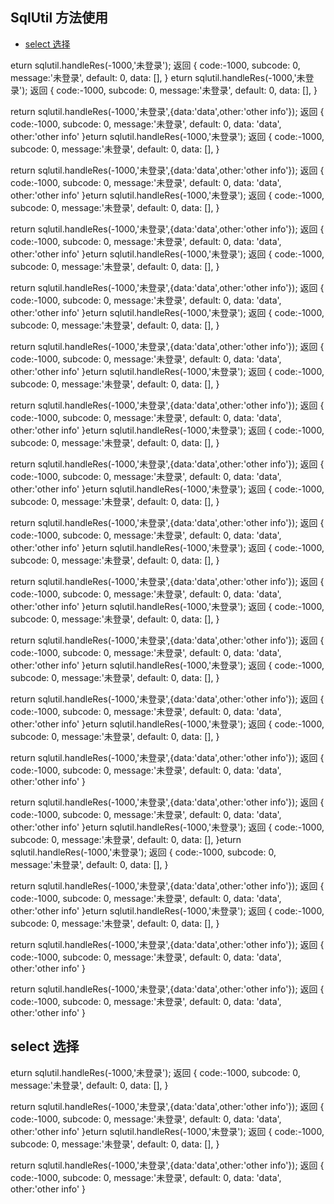 ## SqlUtil 方法使用

- [select 选择](#select)

eturn sqlutil.handleRes(-1000,'未登录');
返回
{
  code:-1000,
  subcode: 0,
  message:'未登录',
  default: 0,
  data: [],
}
eturn sqlutil.handleRes(-1000,'未登录');
返回
{
  code:-1000,
  subcode: 0,
  message:'未登录',
  default: 0,
  data: [],
}

return sqlutil.handleRes(-1000,'未登录',{data:'data',other:'other info'});
返回
{
  code:-1000,
  subcode: 0,
  message:'未登录',
  default: 0,
  data: 'data',
  other:'other info'
}eturn sqlutil.handleRes(-1000,'未登录');
返回
{
  code:-1000,
  subcode: 0,
  message:'未登录',
  default: 0,
  data: [],
}

return sqlutil.handleRes(-1000,'未登录',{data:'data',other:'other info'});
返回
{
  code:-1000,
  subcode: 0,
  message:'未登录',
  default: 0,
  data: 'data',
  other:'other info'
}eturn sqlutil.handleRes(-1000,'未登录');
返回
{
  code:-1000,
  subcode: 0,
  message:'未登录',
  default: 0,
  data: [],
}

return sqlutil.handleRes(-1000,'未登录',{data:'data',other:'other info'});
返回
{
  code:-1000,
  subcode: 0,
  message:'未登录',
  default: 0,
  data: 'data',
  other:'other info'
}eturn sqlutil.handleRes(-1000,'未登录');
返回
{
  code:-1000,
  subcode: 0,
  message:'未登录',
  default: 0,
  data: [],
}

return sqlutil.handleRes(-1000,'未登录',{data:'data',other:'other info'});
返回
{
  code:-1000,
  subcode: 0,
  message:'未登录',
  default: 0,
  data: 'data',
  other:'other info'
}eturn sqlutil.handleRes(-1000,'未登录');
返回
{
  code:-1000,
  subcode: 0,
  message:'未登录',
  default: 0,
  data: [],
}

return sqlutil.handleRes(-1000,'未登录',{data:'data',other:'other info'});
返回
{
  code:-1000,
  subcode: 0,
  message:'未登录',
  default: 0,
  data: 'data',
  other:'other info'
}eturn sqlutil.handleRes(-1000,'未登录');
返回
{
  code:-1000,
  subcode: 0,
  message:'未登录',
  default: 0,
  data: [],
}

return sqlutil.handleRes(-1000,'未登录',{data:'data',other:'other info'});
返回
{
  code:-1000,
  subcode: 0,
  message:'未登录',
  default: 0,
  data: 'data',
  other:'other info'
}eturn sqlutil.handleRes(-1000,'未登录');
返回
{
  code:-1000,
  subcode: 0,
  message:'未登录',
  default: 0,
  data: [],
}

return sqlutil.handleRes(-1000,'未登录',{data:'data',other:'other info'});
返回
{
  code:-1000,
  subcode: 0,
  message:'未登录',
  default: 0,
  data: 'data',
  other:'other info'
}eturn sqlutil.handleRes(-1000,'未登录');
返回
{
  code:-1000,
  subcode: 0,
  message:'未登录',
  default: 0,
  data: [],
}

return sqlutil.handleRes(-1000,'未登录',{data:'data',other:'other info'});
返回
{
  code:-1000,
  subcode: 0,
  message:'未登录',
  default: 0,
  data: 'data',
  other:'other info'
}eturn sqlutil.handleRes(-1000,'未登录');
返回
{
  code:-1000,
  subcode: 0,
  message:'未登录',
  default: 0,
  data: [],
}

return sqlutil.handleRes(-1000,'未登录',{data:'data',other:'other info'});
返回
{
  code:-1000,
  subcode: 0,
  message:'未登录',
  default: 0,
  data: 'data',
  other:'other info'
}eturn sqlutil.handleRes(-1000,'未登录');
返回
{
  code:-1000,
  subcode: 0,
  message:'未登录',
  default: 0,
  data: [],
}

return sqlutil.handleRes(-1000,'未登录',{data:'data',other:'other info'});
返回
{
  code:-1000,
  subcode: 0,
  message:'未登录',
  default: 0,
  data: 'data',
  other:'other info'
}eturn sqlutil.handleRes(-1000,'未登录');
返回
{
  code:-1000,
  subcode: 0,
  message:'未登录',
  default: 0,
  data: [],
}

return sqlutil.handleRes(-1000,'未登录',{data:'data',other:'other info'});
返回
{
  code:-1000,
  subcode: 0,
  message:'未登录',
  default: 0,
  data: 'data',
  other:'other info'
}eturn sqlutil.handleRes(-1000,'未登录');
返回
{
  code:-1000,
  subcode: 0,
  message:'未登录',
  default: 0,
  data: [],
}

return sqlutil.handleRes(-1000,'未登录',{data:'data',other:'other info'});
返回
{
  code:-1000,
  subcode: 0,
  message:'未登录',
  default: 0,
  data: 'data',
  other:'other info'
}

return sqlutil.handleRes(-1000,'未登录',{data:'data',other:'other info'});
返回
{
  code:-1000,
  subcode: 0,
  message:'未登录',
  default: 0,
  data: 'data',
  other:'other info'
}eturn sqlutil.handleRes(-1000,'未登录');
返回
{
  code:-1000,
  subcode: 0,
  message:'未登录',
  default: 0,
  data: [],
}eturn sqlutil.handleRes(-1000,'未登录');
返回
{
  code:-1000,
  subcode: 0,
  message:'未登录',
  default: 0,
  data: [],
}

return sqlutil.handleRes(-1000,'未登录',{data:'data',other:'other info'});
返回
{
  code:-1000,
  subcode: 0,
  message:'未登录',
  default: 0,
  data: 'data',
  other:'other info'
}eturn sqlutil.handleRes(-1000,'未登录');
返回
{
  code:-1000,
  subcode: 0,
  message:'未登录',
  default: 0,
  data: [],
}

return sqlutil.handleRes(-1000,'未登录',{data:'data',other:'other info'});
返回
{
  code:-1000,
  subcode: 0,
  message:'未登录',
  default: 0,
  data: 'data',
  other:'other info'
}

return sqlutil.handleRes(-1000,'未登录',{data:'data',other:'other info'});
返回
{
  code:-1000,
  subcode: 0,
  message:'未登录',
  default: 0,
  data: 'data',
  other:'other info'
}

## <a id="select">select 选择</a>
eturn sqlutil.handleRes(-1000,'未登录');
返回
{
  code:-1000,
  subcode: 0,
  message:'未登录',
  default: 0,
  data: [],
}

return sqlutil.handleRes(-1000,'未登录',{data:'data',other:'other info'});
返回
{
  code:-1000,
  subcode: 0,
  message:'未登录',
  default: 0,
  data: 'data',
  other:'other info'
}eturn sqlutil.handleRes(-1000,'未登录');
返回
{
  code:-1000,
  subcode: 0,
  message:'未登录',
  default: 0,
  data: [],
}

return sqlutil.handleRes(-1000,'未登录',{data:'data',other:'other info'});
返回
{
  code:-1000,
  subcode: 0,
  message:'未登录',
  default: 0,
  data: 'data',
  other:'other info'
}
